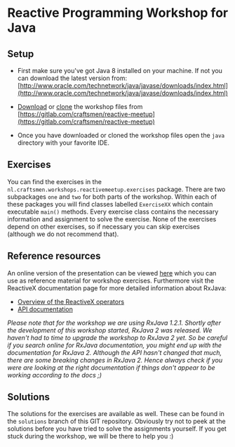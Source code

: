 # Reactive Programming Workshop for Java

## Setup

* First make sure you've got Java 8 installed on your machine.
If not you can download the latest version from: [http://www.oracle.com/technetwork/java/javase/downloads/index.html](http://www.oracle.com/technetwork/java/javase/downloads/index.html)

* [Download](https://gitlab.com/craftsmen/reactive-meetup/repository/archive.zip?ref=master) or [clone](https://gitlab.com/craftsmen/reactive-meetup.git) the workshop files from [https://gitlab.com/craftsmen/reactive-meetup](https://gitlab.com/craftsmen/reactive-meetup)

* Once you have downloaded or cloned the workshop files open the `java` directory with your favorite IDE.

## Exercises

You can find the exercises in the `nl.craftsmen.workshops.reactivemeetup.exercises` package.
There are two subpackages `one` and `two` for both parts of the workshop.
Within each of these packages you will find classes labelled `ExerciseXX` which contain executable `main()` methods.
Every exercise class contains the necessary information and assignment to solve the exercise.
None of the exercises depend on other exercises, so if necessary you can skip exercises (although we do not recommend that).

## Reference resources

An online version of the presentation can be viewed [here](https://en.wikipedia.org/wiki/HTTP_404) which you can use as reference material for workshop exercises.
Furthermore visit the ReactiveX documentation page for more detailed information about RxJava:

* [Overview of the ReactiveX operators](http://reactivex.io/documentation/operators.html)
* [API documentation](http://reactivex.io/RxJava/javadoc/)

_Please note that for the workshop we are using RxJava 1.2.1._
_Shortly after the development of this workshop started, RxJava 2 was released._
_We haven't had to time to upgrade the workshop to RxJava 2 yet._
_So be careful if you search online for RxJava documentation, you might end up with the documentation for RxJava 2._
_Although the API hasn't changed that much, there are some breaking changes in RxJava 2._
_Hence always check if you were are looking at the right documentation if things don't appear to be working according to the docs ;)_

## Solutions

The solutions for the exercises are available as well.
These can be found in the `solutions` branch of this GIT repository.
Obviously try not to peek at the solutions before you have tried to solve the assignments yourself.
If you get stuck during the workshop, we will be there to help you :)